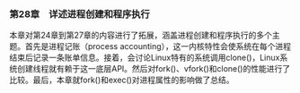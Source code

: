 ### 第28章　详述进程创建和程序执行

本章对第24章到第27章的内容进行了拓展，涵盖进程创建和程序执行的多个主题。首先是进程记账（process accounting），这一内核特性会使系统在每个进程结束后记录一条账单信息。接着，会讨论Linux特有的系统调用clone()，Linux系统创建线程就有赖于这一底层API。然后对fork()、vfork()和clone()的性能进行了比较。最后，本章就fork()和exec()对进程属性的影响做了总结。

